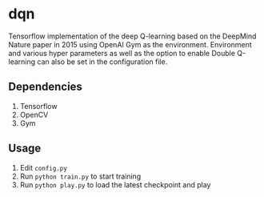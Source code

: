 # dqn
Tensorflow implementation of the deep Q-learning based on the DeepMind Nature paper in 2015 using OpenAI Gym as the environment. Environment and various hyper parameters as well as the option to enable Double Q-learning can also be set in the configuration file.

## Dependencies
1. Tensorflow
2. OpenCV
3. Gym

## Usage
1. Edit `config.py`
2. Run `python train.py` to start training
3. Run `python play.py` to load the latest checkpoint and play 
